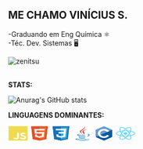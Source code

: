 ## ME CHAMO VINÍCIUS S. 

-Graduando em Eng Química ⚛ <br>
-Téc. Dev. Sistemas 🖥️

<div>
<img height="150" widht="200" alt= "zenitsu" src="https://i.pinimg.com/originals/03/2f/76/032f7671ee8f77419464897cd5aa97f3.gif">
</div> <br>   

**STATS:**

![Anurag's GitHub stats](https://github-readme-stats.vercel.app/api?username=viniciussf20&show_icons=true&theme=transparent)     


**LINGUAGENS DOMINANTES:**
<div style="display: inline_block">
  <img align="center" alt="js" height="30" width="40" src="https://raw.githubusercontent.com/devicons/devicon/master/icons/javascript/javascript-plain.svg">
  <img align="center" alt="HTML" height="30" width="40" src="https://raw.githubusercontent.com/devicons/devicon/master/icons/html5/html5-original.svg">
  <img align="center" alt="CSS" height="30" width="40" src="https://raw.githubusercontent.com/devicons/devicon/master/icons/css3/css3-original.svg">
  <img align="center" alt="Java" height="30" width="40" src="https://raw.githubusercontent.com/devicons/devicon/ca28c779441053191ff11710fe24a9e6c23690d6/icons/java/java-original.svg">
  <img align="center" alt="c" height="30" width="40" src="https://raw.githubusercontent.com/devicons/devicon/ca28c779441053191ff11710fe24a9e6c23690d6/icons/c/c-original.svg">
  <img align="center" alt="React" height="30" width="40" src="https://raw.githubusercontent.com/devicons/devicon/master/icons/react/react-original.svg">
</div>
  
  ##

